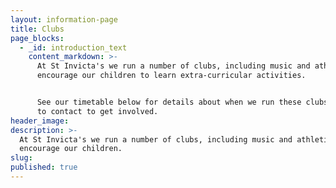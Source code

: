 ```yaml
---
layout: information-page
title: Clubs
page_blocks:
  - _id: introduction_text
    content_markdown: >-
      At St Invicta's we run a number of clubs, including music and athletics to
      encourage our children to learn extra-curricular activities.


      See our timetable below for details about when we run these clubs and who
      to contact to get involved.
header_image:
description: >-
  At St Invicta's we run a number of clubs, including music and athletics to
  encourage our children.
slug:
published: true
---
```

